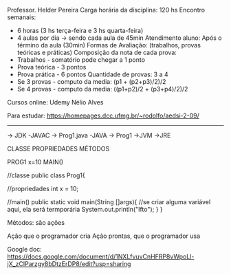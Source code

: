 Professor. Helder Pereira
Carga horária da disciplina: 120 hs
Encontro semanais: 
 - 6 horas (3 hs terça-feira e 3 hs quarta-feira)
 - 4 aulas  por dia -> sendo cada aula de 45min
Atendimento aluno: Após o término da aula (30min)
Formas de Avaliação: (trabalhos, provas teóricas e práticas)
Composição da nota de cada prova:
 - Trabalhos - somatório pode chegar a 1 ponto
 - Prova teórica - 3 pontos
 - Prova prática - 6 pontos 
Quantidade de provas: 3 a 4
 - Se 3 provas  - computo da media:  (p1 + (p2+p3)/2)/2
- Se 4 provas - computo da media: ((p1+p2)/2 + (p3+p4)/2)/2


Cursos online:
Udemy
Nélio Alves


Para estudar:
https://homepages.dcc.ufmg.br/~rodolfo/aedsi-2-09/




**************************

-> JDK
	-JAVAC -> Prog1.java
	-JAVA -> Prog1
->JVM
->JRE


CLASSE
PROPRIEDADES
MÉTODOS



PROG1
x=10
MAIN()

//classe
public class Prog1{


   //propriedades
   int x = 10;




   //main()
   public static void main(String []args){
       //se criar alguma variável aqui, ela será termporária
       System.out.println("Ifto");
   }
}




Métodos: são ações

Ação que o programador cria
Ação prontas, que o programador usa


Google doc: https://docs.google.com/document/d/1NXLfvuvCnHFRP8vWpoLl-jX_zCIParzgy8bDtzErDP8/edit?usp=sharing
